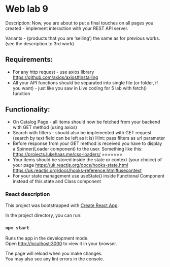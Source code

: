 # Web lab 9

Description: Now, you are about to put a final touches on all pages you created - implement interaction with your REST API server.

Variants - (products that you are ‘selling’) the same as for previous works. (see the description to 3rd work)

## Requirements:

- For any http request - use axios library
https://github.com/axios/axios#installing
- All your API functions should be separated into single file (or folder, if you want) - just like you saw in Live coding for 5 lab with fetch() function

## Functionality:

- On Catalog Page - all items should now be fetched from your backend with GET method (using axios)
- Search with filters - should also be implemented with GET request (search by text field can be left as it is)
Hint: pass filters as url parameter
- Before response from your GET method is received you have to display a Spinner(Loader component) to the user. Something like this: https://projects.lukehaas.me/css-loaders/
=======
- Your items should be stored inside the state or context (your choice) of your page
https://uk.reactjs.org/docs/hooks-state.html
https://uk.reactjs.org/docs/hooks-reference.html#usecontext
- For your state management use useState() inside Functional Component  instead of this.state and Class component

### React description

This project was bootstrapped with [Create React App](https://github.com/facebook/create-react-app).

In the project directory, you can run:

### `npm start`

Runs the app in the development mode.\
Open [http://localhost:3000](http://localhost:3000) to view it in your browser.

The page will reload when you make changes.\
You may also see any lint errors in the console.
